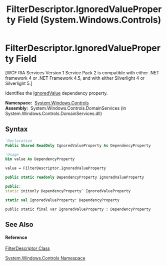 ﻿---
title: FilterDescriptor.IgnoredValueProperty Field (System.Windows.Controls)
TOCTitle: IgnoredValueProperty Field
ms:assetid: F:System.Windows.Controls.FilterDescriptor.IgnoredValueProperty
ms:mtpsurl: https://msdn.microsoft.com/en-us/library/system.windows.controls.filterdescriptor.ignoredvalueproperty(v=VS.91)
ms:contentKeyID: 28755472
ms.date: 01/27/2012
mtps_version: v=VS.91
f1_keywords:
- System.Windows.Controls.FilterDescriptor.IgnoredValueProperty
dev_langs:
- CSharp
- JScript
- VB
- FSharp
- c++
api_location:
- System.Windows.Controls.DomainServices.dll
api_name:
- System.Windows.Controls.FilterDescriptor.IgnoredValueProperty
api_type:
- Managed
topic_type:
- apiref
- kbSyntax
product_family_name: VS
ROBOTS: INDEX,FOLLOW
---

# FilterDescriptor.IgnoredValueProperty Field

\[WCF RIA Services Version 1 Service Pack 2 is compatible with either .NET framework 4 or .NET Framework 4.5, and with either Silverlight 4 or Silverlight 5.\]

Identifies the [IgnoredValue](ff422616\(v=vs.91\).md) dependency property.

**Namespace:**  [System.Windows.Controls](ms590941\(v=vs.91\).md)  
**Assembly:**  System.Windows.Controls.DomainServices (in System.Windows.Controls.DomainServices.dll)

## Syntax

``` vb
'Declaration
Public Shared ReadOnly IgnoredValueProperty As DependencyProperty
```

``` vb
'Usage
Dim value As DependencyProperty

value = FilterDescriptor.IgnoredValueProperty
```

``` csharp
public static readonly DependencyProperty IgnoredValueProperty
```

``` c++
public:
static initonly DependencyProperty^ IgnoredValueProperty
```

``` fsharp
static val IgnoredValueProperty: DependencyProperty
```

``` jscript
public static final var IgnoredValueProperty : DependencyProperty
```

## See Also

#### Reference

[FilterDescriptor Class](ff422357\(v=vs.91\).md)

[System.Windows.Controls Namespace](ms590941\(v=vs.91\).md)

